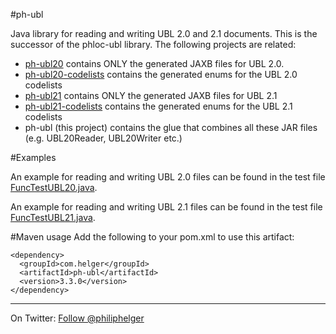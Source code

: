 #ph-ubl

Java library for reading and writing UBL 2.0 and 2.1 documents.
This is the successor of the phloc-ubl library.
The following projects are related:

  * [ph-ubl20](https://github.com/phax/ph-ubl20) contains ONLY the generated JAXB files for UBL 2.0.
  * [ph-ubl20-codelists](https://github.com/phax/ph-ubl20-codelists) contains the generated enums for the UBL 2.0 codelists
  * [ph-ubl21](https://github.com/phax/ph-ubl21) contains ONLY the generated JAXB files for UBL 2.1
  * [ph-ubl21-codelists](https://github.com/phax/ph-ubl21-codelists) contains the generated enums for the UBL 2.1 codelists
  * ph-ubl (this project) contains the glue that combines all these JAR files (e.g. UBL20Reader, UBL20Writer etc.)
  
#Examples

An example for reading and writing UBL 2.0 files can be found in the test file [FuncTestUBL20.java](https://github.com/phax/ph-ubl/blob/master/src/test/java/com/helger/ubl/FuncTestUBL20.java).

An example for reading and writing UBL 2.1 files can be found in the test file [FuncTestUBL21.java](https://github.com/phax/ph-ubl/blob/master/src/test/java/com/helger/ubl/FuncTestUBL21.java).

#Maven usage
Add the following to your pom.xml to use this artifact:
```
<dependency>
  <groupId>com.helger</groupId>
  <artifactId>ph-ubl</artifactId>
  <version>3.3.0</version>
</dependency>
```

---

On Twitter: <a href="https://twitter.com/philiphelger">Follow @philiphelger</a>
